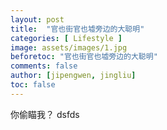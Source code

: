 ```yaml
---
layout: post
title:  "官也街官也墟旁边的大聪明"
categories: [ Lifestyle ]
image: assets/images/1.jpg
beforetoc: "官也街官也墟旁边的大聪明"
comments: false
author: [jipengwen, jingliu]
toc: false
---
```

  
你偷瞄我？
dsfds
